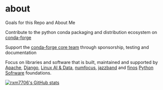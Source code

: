 # about
Goals for this Repo and About Me

Contribute to the python conda packaging and distribution ecosystem on [conda-forge](https://conda-forge.org/)

Support the [conda-forge core team](https://github.com/orgs/conda-forge/teams/core) through sponsorship, testing and documentation

Focus on libraries and software that is built, maintained and supported by [Apache](https://www.apache.org/), [Django](https://www.djangoproject.com/foundation/), [Linux AI & Data](https://lfaidata.foundation/), [numfocus](https://numfocus.org/), [jazzband](https://jazzband.co/) and [finos](https://www.finos.org/) [Python Sofrware](https://www.python.org/psf-landing/) foundations. 

[![rxm7706's GitHub stats](https://github-readme-stats.vercel.app/api?username=rxm7706&rank_icon=percentile&include_all_commits=true&show_icons=true&show=reviews,prs_merged,prs_merged_percentage,rank&hide=stars)](https://github.com/rxm7706/github-readme-stats)
